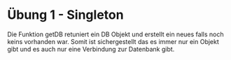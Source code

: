 # Übung 1 - Singleton

Die Funktion getDB retuniert ein DB Objekt und erstellt ein neues falls noch keins vorhanden war. Somit ist sichergestellt das es immer nur ein Objekt gibt und es auch nur eine Verbindung zur Datenbank gibt.
